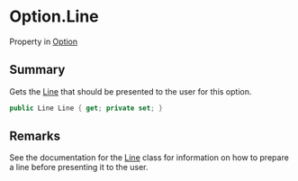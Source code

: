 # Option.Line

Property in [Option](/docs/api/csharp/yarn.optionset.option.md)

## Summary


Gets the  <a href="yarn.optionset.option.line.md">Line</a>  that should be presented to the
user for this option.


```csharp
public Line Line { get; private set; }
```

## Remarks


See the documentation for the  <a href="yarn.line.md">Line</a>  class
for information on how to prepare a line before presenting
it to the user. 


